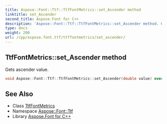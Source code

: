 ```yaml
---
title: Aspose::Font::Ttf::TtfFontMetrics::set_Ascender method
linktitle: set_Ascender
second_title: Aspose.Font for C++
description: 'Aspose::Font::Ttf::TtfFontMetrics::set_Ascender method. Gets ascender value in C++.'
type: docs
weight: 200
url: /cpp/aspose.font.ttf/ttffontmetrics/set_ascender/
---
```

## TtfFontMetrics::set_Ascender method


Gets ascender value.

```cpp
void Aspose::Font::Ttf::TtfFontMetrics::set_Ascender(double value) override
```

## See Also

* Class [TtfFontMetrics](../)
* Namespace [Aspose::Font::Ttf](../../)
* Library [Aspose.Font for C++](../../../)
